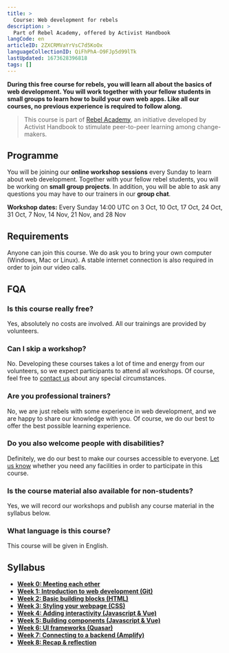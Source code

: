 ```yaml
---
title: >
  Course: Web development for rebels
description: >
  Part of Rebel Academy, offered by Activist Handbook
langCode: en
articleID: 2ZXCRMVaYrVsC7d5KoOx
languageCollectionID: QiFhPhA-O9FJp5d99lTk
lastUpdated: 1673628396818
tags: []
---
```


**During this free course for rebels, you will learn all about the basics of web development. You will work together with your fellow students in small groups to learn how to build your own web apps. Like all our courses, no previous experience is required to follow along.**

> This course is part of [Rebel Academy](/academy), an initiative developed by Activist Handbook to stimulate peer-to-peer learning among change-makers.

## Programme

You will be joining our **online workshop sessions** every Sunday to learn about web development. Together with your fellow rebel students, you will be working on **small group projects**. In addition, you will be able to ask any questions you may have to our trainers in our **group chat**.

**Workshop dates:** Every Sunday 14:00 UTC on 3 Oct, 10 Oct, 17 Oct, 24 Oct, 31 Oct, 7 Nov, 14 Nov, 21 Nov, and 28 Nov

<div></div>

## Requirements

Anyone can join this course. We do ask you to bring your own computer (Windows, Mac or Linux). A stable internet connection is also required in order to join our video calls.

## FQA

### Is this course really free?

Yes, absolutely no costs are involved. All our trainings are provided by volunteers.

### Can I skip a workshop?

No. Developing these courses takes a lot of time and energy from our volunteers, so we expect participants to attend all workshops. Of course, feel free to [contact us](mailto:contact@activisthandbook.org) about any special circumstances.

### Are you professional trainers?

No, we are just rebels with some experience in web development, and we are happy to share our knowledge with you. Of course, we do our best to offer the best possible learning experience.

### Do you also welcome people with disabilities?

Definitely, we do our best to make our courses accessible to everyone. [Let us know](mailto:contact@activisthandbook.org) whether you need any facilities in order to participate in this course.

### Is the course material also available for non-students?

Yes, we will record our workshops and publish any course material in the syllabus below.

### What language is this course?

This course will be given in English.

## Syllabus

-   [**Week 0: Meeting each other**](/academy/web-dev/week-0)
-   [**Week 1: Introduction to web development (Git)**](/academy/web-dev/week-1)
-   [**Week 2: Basic building blocks (HTML)**](/academy/web-dev/week-2)
-   [**Week 3: Styling your webpage (CSS)**](/academy/web-dev/week-3)
-   [**Week 4: Adding interactivity (Javascript & Vue)**](/academy/web-dev/week-4)
-   [**Week 5: Building components (Javascript & Vue)**](/academy/web-dev/week-5)
-   [**Week 6: UI frameworks (Quasar)**](/academy/web-dev/week-6)
-   [**Week 7: Connecting to a backend (Amplify)**](/academy/web-dev/week-7)
-   [**Week 8: Recap & reflection**](/academy/web-dev/week-8)